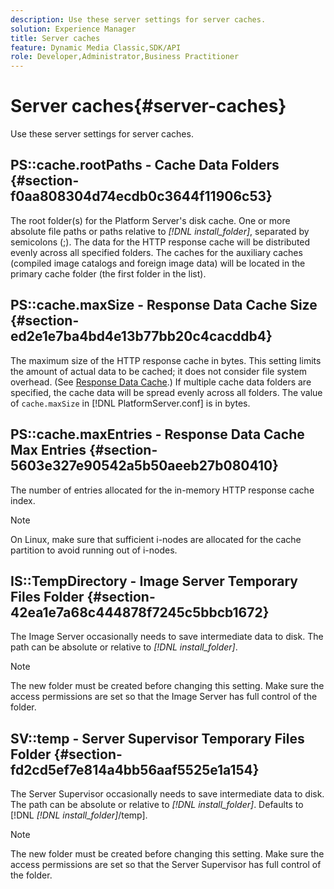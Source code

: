 ```yaml
---
description: Use these server settings for server caches.
solution: Experience Manager
title: Server caches
feature: Dynamic Media Classic,SDK/API
role: Developer,Administrator,Business Practitioner
---
```


# Server caches{#server-caches}

Use these server settings for server caches.

## PS::cache.rootPaths - Cache Data Folders {#section-f0aa808304d74ecdb0c3644f11906c53}

The root folder(s) for the Platform Server's disk cache. One or more absolute file paths or paths relative to *[!DNL install_folder]*, separated by semicolons (;). The data for the HTTP response cache will be distributed evenly across all specified folders. The caches for the auxiliary caches (compiled image catalogs and foreign image data) will be located in the primary cache folder (the first folder in the list).

## PS::cache.maxSize - Response Data Cache Size {#section-ed2e1e7ba4bd4e13b77bb20c4cacddb4}

The maximum size of the HTTP response cache in bytes. This setting limits the amount of actual data to be cached; it does not consider file system overhead. (See [Response Data Cache](../../../../is-api/image-serving-api-ref/c-configuration-and-administration/c-data-caches/c-response-data-cache.md#concept-81ea996c242441f2a69f7e9d9b3a29ca).) If multiple cache data folders are specified, the cache data will be spread evenly across all folders. The value of `cache.maxSize` in [!DNL PlatformServer.conf] is in bytes.

## PS::cache.maxEntries - Response Data Cache Max Entries {#section-5603e327e90542a5b50aeeb27b080410}

The number of entries allocated for the in-memory HTTP response cache index.

>[!NOTE]
>
>On Linux, make sure that sufficient i-nodes are allocated for the cache partition to avoid running out of i-nodes.

## IS::TempDirectory - Image Server Temporary Files Folder {#section-42ea1e7a68c444878f7245c5bbcb1672}

The Image Server occasionally needs to save intermediate data to disk. The path can be absolute or relative to *[!DNL install_folder]*.

>[!NOTE]
>
>The new folder must be created before changing this setting. Make sure the access permissions are set so that the Image Server has full control of the folder.

## SV::temp - Server Supervisor Temporary Files Folder {#section-fd2cd5ef7e814a4bb56aaf5525e1a154}

The Server Supervisor occasionally needs to save intermediate data to disk. The path can be absolute or relative to *[!DNL install_folder]*. Defaults to [!DNL  *[!DNL install_folder]*/temp].

>[!NOTE]
>
>The new folder must be created before changing this setting. Make sure the access permissions are set so that the Server Supervisor has full control of the folder.

